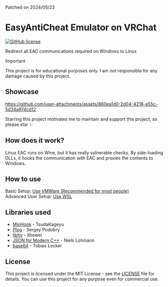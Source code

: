 Patched on 2024/05/23

# EasyAntiCheat Emulator on VRChat

[![GitHub license](https://img.shields.io/badge/license-MIT-blue.svg)](https://github.com/0liteyear/vrc-eac-emulator/blob/master/LICENSE)

Redirect all EAC communications required on Windows to Linux

> [!IMPORTANT]
> This project is for educational purposes only. I am not responsible for any damage caused by this project.

## Showcase

https://github.com/user-attachments/assets/860ea1d0-2d04-4218-a55c-5d34a974cd12

Starring this project motivates me to maintain and support this project, so please star ✨

## How does it work?

Linux EAC runs on Wine, but it has really vulnerable checks. By side-loading DLLs, it hooks the communication with EAC and proxies the contents to Windows.

## How to use

Basic Setup: [Use VMWare (Recommended for most people)](./SETUP_GUIDE.md)  
Advanced User Setup: [Use WSL](./SETUP_GUIDE_WSL.md)  

## Libraries used

- [MinHook](https://github.com/TsudaKageyu/minhook) - TsudaKageyu
- [Plog](https://github.com/SergiusTheBest/plog) - Sergey Podobry
- [libhv](https://github.com/ithewei/libhv) - ithewei
- [JSON for Modern C++](https://github.com/nlohmann/json) - Niels Lohmann
- [base64](https://github.com/tobiaslocker/base64/tree/master) - Tobias Locker

## License

This project is licensed under the MIT License - see the [LICENSE](./LICENSE) file for details.
You can use this project for any purpose even for commercial use. 
